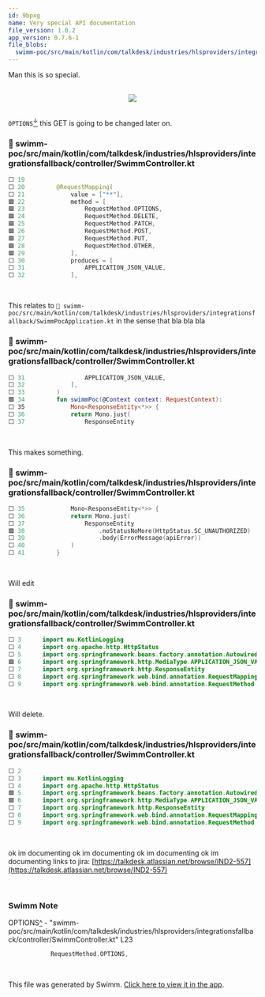 ```yaml
---
id: 9bpxg
name: Very special API documentation
file_version: 1.0.2
app_version: 0.7.6-1
file_blobs:
  swimm-poc/src/main/kotlin/com/talkdesk/industries/hlsproviders/integrationsfallback/controller/SwimmController.kt: 64d7df9077e1bbb2270308c809379812b22c8304
---
```


Man this is so special.

<br/>

<div align="center"><img src="https://media4.giphy.com/media/Vs44a88Dvbnkk/giphy.gif?cid=d56c4a8b3xrokluixrvfor53dn76irvxh9zvylkt1kwdzrhs&rid=giphy.gif&ct=g" style="width:'50%'"/></div>

<br/>

`OPTIONS`[<sup id="Z10weWo">↓</sup>](#f-Z10weWo) this GET is going to be changed later on.
<!-- NOTE-swimm-snippet: the lines below link your snippet to Swimm -->
### 📄 swimm-poc/src/main/kotlin/com/talkdesk/industries/hlsproviders/integrationsfallback/controller/SwimmController.kt
```kotlin
⬜ 19     
⬜ 20         @RequestMapping(
⬜ 21             value = ["**"],
🟩 22             method = [
🟩 23                 RequestMethod.OPTIONS,
🟩 24                 RequestMethod.DELETE,
🟩 25                 RequestMethod.PATCH,
🟩 26                 RequestMethod.POST,
🟩 27                 RequestMethod.PUT,
🟩 28                 RequestMethod.OTHER,
🟩 29             ],
⬜ 30             produces = [
⬜ 31                 APPLICATION_JSON_VALUE,
⬜ 32             ],
```

<br/>

This relates to `📄 swimm-poc/src/main/kotlin/com/talkdesk/industries/hlsproviders/integrationsfallback/SwimmPocApplication.kt` in the sense that bla bla bla
<!-- NOTE-swimm-snippet: the lines below link your snippet to Swimm -->
### 📄 swimm-poc/src/main/kotlin/com/talkdesk/industries/hlsproviders/integrationsfallback/controller/SwimmController.kt
```kotlin
⬜ 31                 APPLICATION_JSON_VALUE,
⬜ 32             ],
⬜ 33         )
🟩 34         fun swimmPoc(@Context context: RequestContext):
⬜ 35             Mono<ResponseEntity<*>> {
⬜ 36             return Mono.just(
⬜ 37                 ResponseEntity
```

<br/>

This makes something.
<!-- NOTE-swimm-snippet: the lines below link your snippet to Swimm -->
### 📄 swimm-poc/src/main/kotlin/com/talkdesk/industries/hlsproviders/integrationsfallback/controller/SwimmController.kt
```kotlin
⬜ 35             Mono<ResponseEntity<*>> {
⬜ 36             return Mono.just(
⬜ 37                 ResponseEntity
🟩 38                     .noStatusNoMore(HttpStatus.SC_UNAUTHORIZED)
⬜ 39                     .body(ErrorMessage(apiError))
⬜ 40             )
⬜ 41         }
```

<br/>

Will edit
<!-- NOTE-swimm-snippet: the lines below link your snippet to Swimm -->
### 📄 swimm-poc/src/main/kotlin/com/talkdesk/industries/hlsproviders/integrationsfallback/controller/SwimmController.kt
```kotlin
⬜ 3      import mu.KotlinLogging
⬜ 4      import org.apache.http.HttpStatus
⬜ 5      import org.springframework.beans.factory.annotation.Autowired
🟩 6      import org.springframework.http.MediaType.APPLICATION_JSON_VALUE
⬜ 7      import org.springframework.http.ResponseEntity
⬜ 8      import org.springframework.web.bind.annotation.RequestMapping
⬜ 9      import org.springframework.web.bind.annotation.RequestMethod
```

<br/>

Will delete.
<!-- NOTE-swimm-snippet: the lines below link your snippet to Swimm -->
### 📄 swimm-poc/src/main/kotlin/com/talkdesk/industries/hlsproviders/integrationsfallback/controller/SwimmController.kt
```kotlin
⬜ 2      
⬜ 3      import mu.KotlinLogging
⬜ 4      import org.apache.http.HttpStatus
🟩 5      import org.springframework.beans.factory.annotation.Autowired
🟩 6      import org.springframework.http.MediaType.APPLICATION_JSON_VALUE
⬜ 7      import org.springframework.http.ResponseEntity
⬜ 8      import org.springframework.web.bind.annotation.RequestMapping
⬜ 9      import org.springframework.web.bind.annotation.RequestMethod
```

<br/>

ok im documenting ok im documenting ok im documenting ok im documenting links to jira: [https://talkdesk.atlassian.net/browse/IND2-557](https://talkdesk.atlassian.net/browse/IND2-557)

<br/>

<!-- THIS IS AN AUTOGENERATED SECTION. DO NOT EDIT THIS SECTION DIRECTLY -->
### Swimm Note

<span id="f-Z10weWo">OPTIONS</span>[^](#Z10weWo) - "swimm-poc/src/main/kotlin/com/talkdesk/industries/hlsproviders/integrationsfallback/controller/SwimmController.kt" L23
```kotlin
            RequestMethod.OPTIONS,
```

<br/>

This file was generated by Swimm. [Click here to view it in the app](https://app.swimm.io/repos/Z2l0aHViJTNBJTNBc3dpbW0tcG9jJTNBJTNBam9hb3Rk/docs/9bpxg).